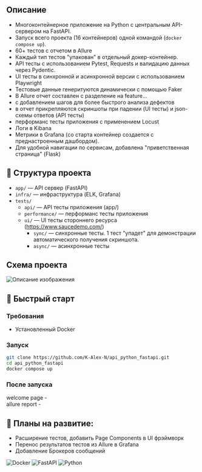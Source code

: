 ## Описание
- Многоконтейнерное приложение на Python с центральным API-cервером на FastAPI.
- Запуск всего проекта (16 контейнеров) одной командой (`docker compose up`).
- 60+ тестов с отчетом в Allure
- Каждый тип тестов "упакован" в отдельный докер-контейнер. 
- API тесты с использованием Pytest, Requests и валидацию данных через Pydentic.
- UI тесты в синхронной и асинхронной версии с использованием Playwright
- Тестовые данные генеритуются динамически с помощью Faker
- В Allure отчет составлен с разделение на feature...
- с добавлением шагов для более быстрого анализа дефектов
- в отчет прикрепляются скриншоты при падении (UI тесты) и json-схемы ответов (API тесты) 
- перформанс тесты приложения с применением Locust
- Логи в Kibana
- Метрики в Grafana (со старта контейнер создается с преднастроенным дашбордом). 
- Для удобной навигации по сервисам, добавлена "приветственная страница" (Flask)

[//]: # (POM, Elements)
[//]: # ()
## 📁 Структура проекта
- `app/` — API сервер (FastAPI)  
- `infra/` — инфраструктура (ELK, Grafana)
- `tests/`
  - `api/` — API тесты приложения (app/)
  - `performance/` — перформанс тесты приложения
  - `ui/` — UI тесты стороннего ресурса (https://www.saucedemo.com/)
    - `sync/` — синхронные тесты. 1 тест "упадет" для демонстрации автоматического получения скриншота. 
    - `async/` — асинхронные тесты 


## Схема проекта

![Описание изображения](https://raw.githubusercontent.com/K-Alex-N/assets/main/docker/main.png)


## 🚀 Быстрый старт

### Требования
- Установленный Docker

### Запуск
```bash
git clone https://github.com/K-Alex-N/api_python_fastapi.git
cd api_python_fastapi
docker compose up
```
### После запуска
welcome page -   
allure report - 

[//]: # (## еще несколько особенностей)

[//]: # (-)

[//]: # (- данные в контейнерах очищены с помоью .dockerignore и не копирования "всего вподряд".)

[//]: # (image_on_github = "https://github.com/K-Alex-N/assets/main/docker/2025-07-04%2000_31_51-pet-project__docker.drawio%20-%20draw.io.png")
[//]: # (raw_image = image_on_github.replace&#40;"github", "raw.githubusercontent"&#41;)
[//]: # (Комментарий для докер-копоз файла)
[//]: # (https://1drv.ms/x/c/6399a0f415bd70c8/EbY4_7V1KEBIkaZc1B0_IKQB8T2xSWTXzQel6y8OXf-dwQ?e=PJ6eEC)


## 🚧 Планы на развитие:
- Расширение тестов, добавить Page Components в UI фрэймворк
- Перенос результатов тестов из Allure в Grafana
- Добавление Брокеров сообщений


![Docker](https://img.shields.io/badge/Docker-ready-blue)
![FastAPI](https://img.shields.io/badge/FastAPI-v0.100+-green)
![Python](https://img.shields.io/badge/Python-3.11+-blue)

